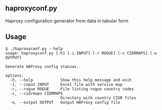 ## haproxyconf.py

Haproxy configuration generator from data in tabular form

## Usage

```
$ ./haproxyconf.py --help
usage: haproxyconf.py [-h] [-i INPUT] [-r ROGUE] [-c CIDRMAPS] [-o OUTPUT]

Generate HAProxy config stanzas.

options:
  -h, --help            Show this help message and exit
  -i, --input INPUT     Excel file with service map
  -r, --rogue ROGUE     File listing rogue country codes
  -c, --cidrmaps CIDRMAPS
                        Directory with country CIDR files
  -o, --output OUTPUT   Output HAProxy config file
```




